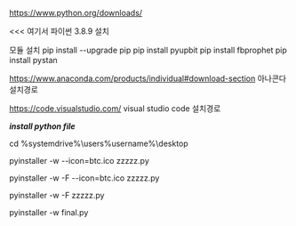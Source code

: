 https://www.python.org/downloads/

<<< 여기서 파이썬 3.8.9 설치

모듈 설치
pip install --upgrade pip
pip install pyupbit
pip install fbprophet
pip install pystan

https://www.anaconda.com/products/individual#download-section
아나콘다 설치경로

https://code.visualstudio.com/
visual studio code 설치경로

***install python file***

cd %systemdrive%\users\%username%\desktop

pyinstaller -w --icon=btc.ico zzzzz.py

pyinstaller -w -F --icon=btc.ico zzzzz.py

pyinstaller -w -F zzzzz.py

pyinstaller -w final.py
